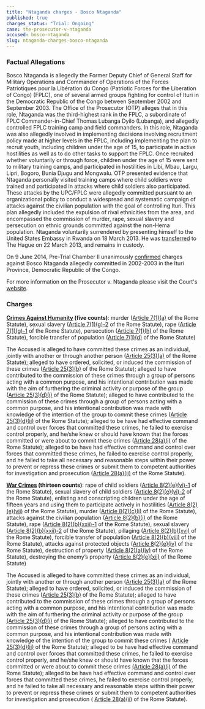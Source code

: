 ```yaml
---
title: "Ntaganda charges - Bosco Ntaganda"
published: true
charges_status: "Trial: Ongoing"
case: the-prosecutor-v-ntaganda
accused: bosco-ntaganda
slug: ntaganda-charges-bosco-ntaganda
---
```


### Factual Allegations

Bosco Ntaganda is allegedly the Former Deputy Chief of General Staff for Military Operations and Commander of Operations of the Forces Patriotiques pour la Libération du Congo (Patriotic Forces for the Liberation of Congo) (FPLC), one of several armed groups fighting for control of Ituri in the Democratic Republic of the Congo between September 2002 and September 2003. The Office of the Prosecutor (OTP) alleges that in this role, Ntaganda was the third-highest rank in the FPLC, a subordinate of FPLC Commander-in-Chief Thomas Lubanga Dyilo (Lubanga), and allegedly controlled FPLC training camp and field commanders. In this role, Ntaganda was also allegedly involved in implementing decisions involving recruitment policy made at higher levels in the FPLC, including implementing the plan to recruit youth, including children under the age of 15, to participate in active hostilities as well as to do other tasks to support the FPLC. Once recruited whether voluntarily or through force, children under the age of 15 were sent to military training camps, and participated in hostilities in Libi, Mbau, Largu, Lipri, Bogoro, Bunia Djugu and Mongwalu. OTP presented evidence that Ntaganda personally visited training camps where child soldiers were trained and participated in attacks where child soldiers also participated. These attacks by the UPC/FPLC were allegedly committed pursuant to an organizational policy to conduct a widespread and systematic campaign of attacks against the civilian population with the goal of controlling Ituri. This plan allegedly included the expulsion of rival ethnicities from the area, and encompassed the commission of murder, rape, sexual slavery and persecution on ethnic grounds committed against the non-Hema population. Ntaganda voluntarily surrendered by presenting himself to the United States Embassy in Rwanda on 18 March 2013. He was [transferred](http://www.thehindu.com/news/international/world/congolese-warlord-bosco-ntaganda-transferred-to-icc-custody/article4538367.ece) to The Hague on 22 March 2013, and remains in custody.

On 9 June 2014, Pre-Trial Chamber II unanimously [confirmed](http://www.icc-cpi.int/EN_Menus/icc/situations%20and%20cases/situations/situation%20icc%200104/related%20cases/icc%200104%200206/court%20records/chambers/ptc-ii/pages/309.aspx) charges against Bosco Ntaganda allegedly committed in 2002-2003 in the Ituri Province, Democratic Republic of the Congo.

For more information on the Prosecutor v. Ntaganda please visit the Court's [website](http://www.icc-cpi.int/en_menus/icc/situations%20and%20cases/situations/situation%20icc%200104/related%20cases/icc%200104%200206/Pages/icc%200104%200206.aspx).

### Charges

**[Crimes Against Humanity](http://www.casematrixnetwork.org/case-m/klamberg-commentary/rome-statute/#c1171) (five counts)**: murder ([Article 7(1)(a)](http://www.casematrixnetwork.org/cmn-knowledge-hub/klamberg-commentary/elements-of-crime/#c2286) of the Rome Statute), sexual slavery ([Article 7(1)(g)-2](http://www.casematrixnetwork.org/cmn-knowledge-hub/klamberg-commentary/elements-of-crime/#c2293) of the Rome Statute), rape ([Article 7(1)(g)-1](http://www.casematrixnetwork.org/cmn-knowledge-hub/klamberg-commentary/elements-of-crime/#c2292) of the Rome Statute), persecution ([Article 7(1)(h)](http://www.casematrixnetwork.org/cmn-knowledge-hub/klamberg-commentary/elements-of-crime/#c2298) of the Rome Statute), forcible transfer of population ([Article 7(1)(d)](http://www.casematrixnetwork.org/cmn-knowledge-hub/klamberg-commentary/elements-of-crime/#c2289) of the Rome Statute)

The Accused is alleged to have committed these crimes as an individual, jointly with another or through another person ([Article 25(3)(a)](http://www.casematrixnetwork.org/case-m/klamberg-commentary/rome-statute/#c1198) of the Rome Statute); alleged to have ordered, solicited, or induced the commission of these crimes ([Article 25(3)(b)](http://www.casematrixnetwork.org/case-m/klamberg-commentary/rome-statute/#c1198) of the Rome Statute); alleged to have contributed to the commission of these crimes through a group of persons acting with a common purpose, and his intentional contribution was made with the aim of furthering the criminal activity or purpose of the group ([Article 25(3)(d)(i)](http://www.casematrixnetwork.org/case-m/klamberg-commentary/rome-statute/#c1198) of the Rome Statute); alleged to have contributed to the commission of these crimes through a group of persons acting with a common purpose, and his intentional contribution was made with knowledge of the intention of the group to commit these crimes ([Article 25(3)(d)(ii)](http://www.casematrixnetwork.org/case-m/klamberg-commentary/rome-statute/#c1198) of the Rome Statute); alleged to be have had effective command and control over forces that committed these crimes, he failed to exercise control properly, and he/she knew or should have known that the forces committed or were about to commit these crimes ([Article 28(a)(i)](http://www.casematrixnetwork.org/case-m/klamberg-commentary/rome-statute/#c1201) of the Rome Statute); alleged to be have had effective command and control over forces that committed these crimes, he failed to exercise control properly, and he failed to take all necessary and reasonable steps within their power to prevent or repress these crimes or submit them to competent authorities for investigation and prosecution ([Article 28(a)(ii)](http://www.casematrixnetwork.org/case-m/klamberg-commentary/rome-statute/#c1201) of the Rome Statute).

**[War Crimes](http://www.casematrixnetwork.org/case-m/klamberg-commentary/rome-statute/#c1172) (thirteen counts)**: rape of child soldiers ([Article 8(2)(e)(vi)-1](http://www.casematrixnetwork.org/cmn-knowledge-hub/klamberg-commentary/elements-of-crime/#c2372) of the Rome Statute), sexual slavery of child soldiers ([Article 8(2)(e)(vi)-2](http://www.casematrixnetwork.org/cmn-knowledge-hub/klamberg-commentary/elements-of-crime/#c2373) of the Rome Statute), enlisting and conscripting children under the age of fifteen years and using them to participate actively in hostilities ([Article 8(2)(e)(vii)](http://www.casematrixnetwork.org/cmn-knowledge-hub/klamberg-commentary/elements-of-crime/#c2378) of the Rome Statute), murder ([Article 8(2)(c)(i)](http://www.casematrixnetwork.org/cmn-knowledge-hub/klamberg-commentary/elements-of-crime/#c2359) of the Rome Statute), attacks against the civilian population ([Article 8(2)(b)(i)](http://www.casematrixnetwork.org/cmn-knowledge-hub/klamberg-commentary/elements-of-crime/#c2321) of the Rome Statute), rape ([Article 8(2)(b)(xxii)-1](http://www.casematrixnetwork.org/cmn-knowledge-hub/klamberg-commentary/elements-of-crime/#c2347) of the Rome Statute), sexual slavery ([Article 8(2)(b)(xxii)-2](http://www.casematrixnetwork.org/cmn-knowledge-hub/klamberg-commentary/elements-of-crime/#c2348) of the Rome Statute), pillaging ([Article 8(2)(b)(xvi)](http://www.casematrixnetwork.org/cmn-knowledge-hub/klamberg-commentary/elements-of-crime/#c2341) of the Rome Statute), forcible transfer of population ([Article 8(2)(b)(viii)](http://www.casematrixnetwork.org/cmn-knowledge-hub/klamberg-commentary/elements-of-crime/#c2332) of the Rome Statute), attacks against protected objects ([Article 8(2)(e)(iv)](http://www.casematrixnetwork.org/cmn-knowledge-hub/klamberg-commentary/elements-of-crime/#c2370) of the Rome Statute), destruction of property ([Article 8(2)(a)(iv)](http://www.casematrixnetwork.org/cmn-knowledge-hub/klamberg-commentary/elements-of-crime/#c2314) of the Rome Statute), destroying the enemy’s property ([Article 8(2)(e)(xii)](http://www.casematrixnetwork.org/cmn-knowledge-hub/klamberg-commentary/elements-of-crime/#c2384) of the Rome Statute)

The Accused is alleged to have committed these crimes as an individual, jointly with another or through another person ([Article 25(3)(a)](http://www.casematrixnetwork.org/case-m/klamberg-commentary/rome-statute/#c1198) of the Rome Statute); alleged to have ordered, solicited, or induced the commission of these crimes ([Article 25(3)(b)](http://www.casematrixnetwork.org/case-m/klamberg-commentary/rome-statute/#c1198) of the Rome Statute); alleged to have contributed to the commission of these crimes through a group of persons acting with a common purpose, and his intentional contribution was made with the aim of furthering the criminal activity or purpose of the group [(Article 25(3)(d)(i)](http://www.casematrixnetwork.org/case-m/klamberg-commentary/rome-statute/#c1198) of the Rome Statute); alleged to have contributed to the commission of these crimes through a group of persons acting with a common purpose, and his intentional contribution was made with knowledge of the intention of the group to commit these crimes ( [Article 25(3)(d)(ii)](http://www.casematrixnetwork.org/case-m/klamberg-commentary/rome-statute/#c1198) of the Rome Statute); alleged to be have had effective command and control over forces that committed these crimes, he failed to exercise control properly, and he/she knew or should have known that the forces committed or were about to commit these crimes [(Article 28(a)(i)](http://www.casematrixnetwork.org/case-m/klamberg-commentary/rome-statute/#c1201) of the Rome Statute); alleged to be have had effective command and control over forces that committed these crimes, he failed to exercise control properly, and he failed to take all necessary and reasonable steps within their power to prevent or repress these crimes or submit them to competent authorities for investigation and prosecution ( [Article 28(a)(ii)](http://www.casematrixnetwork.org/case-m/klamberg-commentary/rome-statute/#c1201) of the Rome Statute).

